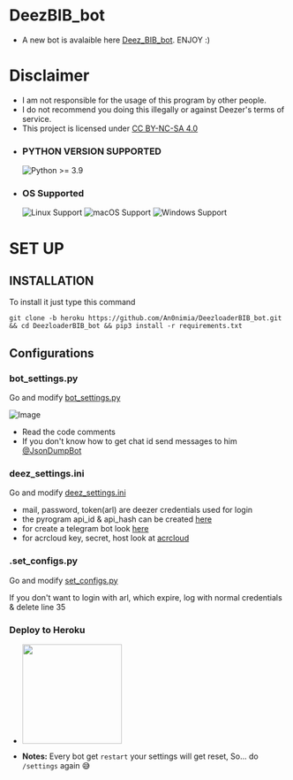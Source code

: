 # DeezBIB_bot
- A new bot is avalaible here [Deez_BIB_bot](https://t.me/deez_bib_bot). ENJOY :)

# Disclaimer

- I am not responsible for the usage of this program by other people.
- I do not recommend you doing this illegally or against Deezer's terms of service.
- This project is licensed under [CC BY-NC-SA 4.0](https://creativecommons.org/licenses/by-nc-sa/4.0/)

* ### PYTHON VERSION SUPPORTED ###
	![Python >= 3.9](https://img.shields.io/badge/python-v%3E=3.9-blue)

* ### OS Supported ###
	![Linux Support](https://img.shields.io/badge/Linux-Support-brightgreen.svg)
	![macOS Support](https://img.shields.io/badge/macOS-Support-brightgreen.svg)
	![Windows Support](https://img.shields.io/badge/Windows-Support-brightgreen.svg)

# SET UP

## INSTALLATION

To install it just type this command

    git clone -b heroku https://github.com/An0nimia/DeezloaderBIB_bot.git && cd DeezloaderBIB_bot && pip3 install -r requirements.txt

## Configurations

  ### bot_settings.py

  Go and modify [bot_settings.py](https://github.com/An0nimia/DeezloaderBIB_bot/blob/heroku/configs/bot_settings.py)

  ![Image](https://github.com/An0nimia/DeezloaderBIB_bot/blob/master/photos/screen_1.png)

  - Read the code comments
  - If you don't know how to get chat id send messages to him [@JsonDumpBot](https://t.me/JsonDumpBot)

  ### deez_settings.ini


  Go and modify [deez_settings.ini](https://github.com/An0nimia/DeezloaderBIB_bot/blob/heroku/deez_settings.ini)

  - mail, password, token(arl) are deezer credentials used for login
  - the pyrogram api_id & api_hash can be created [here](https://my.telegram.org/auth?to=apps)
  - for create a telegram bot look [here](https://t.me/BotFather)
  - for acrcloud key, secret, host look at [acrcloud](https://docs.acrcloud.com/tutorials/recognize-music)

  ### .set_configs.py
  
  Go and modify [set_configs.py](https://github.com/An0nimia/DeezloaderBIB_bot/blob/heroku/configs/set_configs.py)
  
  If you don't want to login with arl, which expire, log with normal credentials & delete line 35
  
  ### Deploy to Heroku
  - <p><a href="https://github.com/An0nimia/DeezloaderBIB_bot/blob/heroku/heroku.md"> <img src="https://img.shields.io/badge/Heroku%20Guide-blueviolet?style=for-the-badge&logo=heroku" width="180""/></a></p>
  - **Notes:** Every bot get `restart` your settings will get reset, So... do `/settings` again 😅
  
